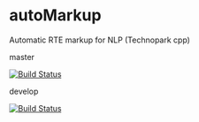 # autoMarkup
Automatic RTE markup for NLP (Technopark cpp)

master

[![Build Status](https://travis-ci.org/uburu/autoMarkup.svg?branch=master)](https://travis-ci.org/uburu/autoMarkup)

develop

[![Build Status](https://travis-ci.org/uburu/autoMarkup.svg?branch=develop)](https://travis-ci.org/uburu/autoMarkup)
